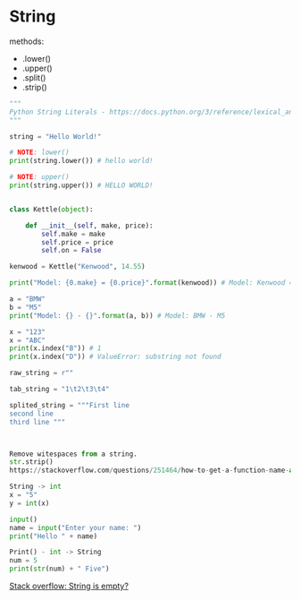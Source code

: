 # String

methods:
- .lower()
- .upper()
- .split()
- .strip()

```python
"""
Python String Literals - https://docs.python.org/3/reference/lexical_analysis.html#literals
"""

string = "Hello World!"

# NOTE: lower()
print(string.lower()) # hello world!

# NOTE: upper()
print(string.upper()) # HELLO WORLD!


class Kettle(object):

    def __init__(self, make, price):
        self.make = make
        self.price = price
        self.on = False

kenwood = Kettle("Kenwood", 14.55)

print("Model: {0.make} = {0.price}".format(kenwood)) # Model: Kenwood = 14.55

a = "BMW"
b = "M5"
print("Model: {} - {}".format(a, b)) # Model: BMW - M5

x = "123"
x = "ABC"
print(x.index("B")) # 1
print(x.index("D")) # ValueError: substring not found

raw_string = r""

tab_string = "1\t2\t3\t4"

splited_string = """First line
second line
third line """



Remove witespaces from a string.
str.strip()
https://stackoverflow.com/questions/251464/how-to-get-a-function-name-as-a-string-in-python

String -> int
x = "5"
y = int(x)

input()
name = input("Enter your name: ")
print("Hello " + name)

Print() - int -> String
num = 5
print(str(num) + " Five")
```

[Stack overflow: String is empty?](https://stackoverflow.com/questions/9573244/most-elegant-way-to-check-if-the-string-is-empty-in-python)